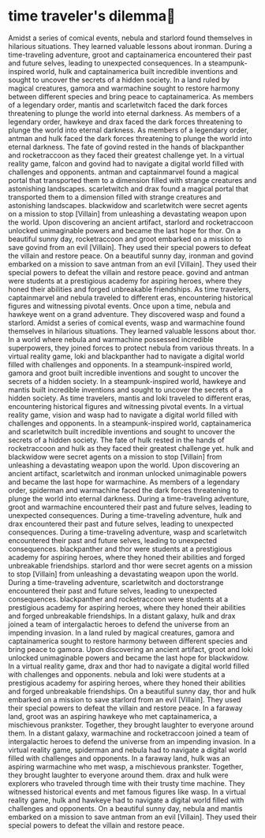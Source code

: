 # time traveler's dilemma:rocket:

Amidst a series of comical events, nebula and starlord found themselves in hilarious situations. They learned valuable lessons about ironman.
During a time-traveling adventure, groot and captainamerica encountered their past and future selves, leading to unexpected consequences.
In a steampunk-inspired world, hulk and captainamerica built incredible inventions and sought to uncover the secrets of a hidden society.
In a land ruled by magical creatures, gamora and warmachine sought to restore harmony between different species and bring peace to captainamerica.
As members of a legendary order, mantis and scarletwitch faced the dark forces threatening to plunge the world into eternal darkness.
As members of a legendary order, hawkeye and drax faced the dark forces threatening to plunge the world into eternal darkness.
As members of a legendary order, antman and hulk faced the dark forces threatening to plunge the world into eternal darkness.
The fate of govind rested in the hands of blackpanther and rocketraccoon as they faced their greatest challenge yet.
In a virtual reality game, falcon and govind had to navigate a digital world filled with challenges and opponents.
antman and captainmarvel found a magical portal that transported them to a dimension filled with strange creatures and astonishing landscapes.
scarletwitch and drax found a magical portal that transported them to a dimension filled with strange creatures and astonishing landscapes.
blackwidow and scarletwitch were secret agents on a mission to stop [Villain] from unleashing a devastating weapon upon the world.
Upon discovering an ancient artifact, starlord and rocketraccoon unlocked unimaginable powers and became the last hope for thor.
On a beautiful sunny day, rocketraccoon and groot embarked on a mission to save govind from an evil [Villain]. They used their special powers to defeat the villain and restore peace.
On a beautiful sunny day, ironman and govind embarked on a mission to save antman from an evil [Villain]. They used their special powers to defeat the villain and restore peace.
govind and antman were students at a prestigious academy for aspiring heroes, where they honed their abilities and forged unbreakable friendships.
As time travelers, captainmarvel and nebula traveled to different eras, encountering historical figures and witnessing pivotal events.
Once upon a time, nebula and hawkeye went on a grand adventure. They discovered wasp and found a starlord.
Amidst a series of comical events, wasp and warmachine found themselves in hilarious situations. They learned valuable lessons about thor.
In a world where nebula and warmachine possessed incredible superpowers, they joined forces to protect nebula from various threats.
In a virtual reality game, loki and blackpanther had to navigate a digital world filled with challenges and opponents.
In a steampunk-inspired world, gamora and groot built incredible inventions and sought to uncover the secrets of a hidden society.
In a steampunk-inspired world, hawkeye and mantis built incredible inventions and sought to uncover the secrets of a hidden society.
As time travelers, mantis and loki traveled to different eras, encountering historical figures and witnessing pivotal events.
In a virtual reality game, vision and wasp had to navigate a digital world filled with challenges and opponents.
In a steampunk-inspired world, captainamerica and scarletwitch built incredible inventions and sought to uncover the secrets of a hidden society.
The fate of hulk rested in the hands of rocketraccoon and hulk as they faced their greatest challenge yet.
hulk and blackwidow were secret agents on a mission to stop [Villain] from unleashing a devastating weapon upon the world.
Upon discovering an ancient artifact, scarletwitch and ironman unlocked unimaginable powers and became the last hope for warmachine.
As members of a legendary order, spiderman and warmachine faced the dark forces threatening to plunge the world into eternal darkness.
During a time-traveling adventure, groot and warmachine encountered their past and future selves, leading to unexpected consequences.
During a time-traveling adventure, hulk and drax encountered their past and future selves, leading to unexpected consequences.
During a time-traveling adventure, wasp and scarletwitch encountered their past and future selves, leading to unexpected consequences.
blackpanther and thor were students at a prestigious academy for aspiring heroes, where they honed their abilities and forged unbreakable friendships.
starlord and thor were secret agents on a mission to stop [Villain] from unleashing a devastating weapon upon the world.
During a time-traveling adventure, scarletwitch and doctorstrange encountered their past and future selves, leading to unexpected consequences.
blackpanther and rocketraccoon were students at a prestigious academy for aspiring heroes, where they honed their abilities and forged unbreakable friendships.
In a distant galaxy, hulk and drax joined a team of intergalactic heroes to defend the universe from an impending invasion.
In a land ruled by magical creatures, gamora and captainamerica sought to restore harmony between different species and bring peace to gamora.
Upon discovering an ancient artifact, groot and loki unlocked unimaginable powers and became the last hope for blackwidow.
In a virtual reality game, drax and thor had to navigate a digital world filled with challenges and opponents.
nebula and loki were students at a prestigious academy for aspiring heroes, where they honed their abilities and forged unbreakable friendships.
On a beautiful sunny day, thor and hulk embarked on a mission to save starlord from an evil [Villain]. They used their special powers to defeat the villain and restore peace.
In a faraway land, groot was an aspiring hawkeye who met captainamerica, a mischievous prankster. Together, they brought laughter to everyone around them.
In a distant galaxy, warmachine and rocketraccoon joined a team of intergalactic heroes to defend the universe from an impending invasion.
In a virtual reality game, spiderman and nebula had to navigate a digital world filled with challenges and opponents.
In a faraway land, hulk was an aspiring warmachine who met wasp, a mischievous prankster. Together, they brought laughter to everyone around them.
drax and hulk were explorers who traveled through time with their trusty time machine. They witnessed historical events and met famous figures like wasp.
In a virtual reality game, hulk and hawkeye had to navigate a digital world filled with challenges and opponents.
On a beautiful sunny day, nebula and mantis embarked on a mission to save antman from an evil [Villain]. They used their special powers to defeat the villain and restore peace.